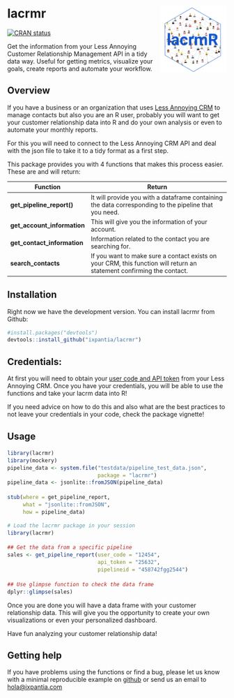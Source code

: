 
<!-- README.md is generated from README.Rmd. Please edit that file -->

# lacrmr <a href="url"><img src="man/figures/lacrmR.png" align="right" width="30%"></a>

<!-- badges: start -->

[![CRAN
status](https://www.r-pkg.org/badges/version/lacrmr)](https://cran.r-project.org/package=lacrmr)
<!-- badges: end -->

Get the information from your Less Annoying Customer Relationship
Management API in a tidy data way. Useful for getting metrics, visualize
your goals, create reports and automate your workflow.

## Overview

If you have a business or an organization that uses [Less Annoying
CRM](https://www.lessannoyingcrm.com/) to manage contacts but also you
are an R user, probably you will want to get your customer relationship
data into R and do your own analysis or even to automate your monthly
reports.

For this you will need to connect to the Less Annoying CRM API and deal
with the json file to take it to a tidy format as a first step.

This package provides you with 4 functions that makes this process
easier. These are and will return:

| Function                    | Return                                                                                                                |
|-----------------------------|-----------------------------------------------------------------------------------------------------------------------|
| **get_pipeline_report()**   | It will provide you with a dataframe containing the data corresponding to the pipeline that you need.                 |
| **get_account_information** | This will give you the information of your account.                                                                   |
| **get_contact_information** | Information related to the contact you are searching for.                                                             |
| **search_contacts**         | If you want to make sure a contact exists on your CRM, this function will return an statement confirming the contact. |

## Installation

Right now we have the development version. You can install lacrmr from
Github:

``` r
#install.packages("devtools")
devtools::install_github("ixpantia/lacrmr")
```

## Credentials:

At first you will need to obtain your [user code and API
token](https://www.lessannoyingcrm.com/help/how-to-get-your-user-code-and-api-key)
from your Less Annoying CRM. Once you have your credentials, you will be
able to use the functions and take your lacrm data into R!

If you need advice on how to do this and also what are the best
practices to not leave your credentials in your code, check the package
vignette!

## Usage

``` r
library(lacrmr)
library(mockery)
pipeline_data <- system.file("testdata/pipeline_test_data.json",
                             package = "lacrmr")
pipeline_data <- jsonlite::fromJSON(pipeline_data)

stub(where = get_pipeline_report,
     what = "jsonlite::fromJSON",
     how = pipeline_data)
```

``` r
# Load the lacrmr package in your session
library(lacrmr)

## Get the data from a specific pipeline
sales <- get_pipeline_report(user_code = "12454", 
                             api_token = "25632",
                             pipelineid = "458742fgg2544")

## Use glimpse function to check the data frame
dplyr::glimpse(sales)
```

Once you are done you will have a data frame with your customer
relationship data. This will give you the opportunity to create your own
visualizations or even your personalized dashboard.

Have fun analyzing your customer relationship data!

## Getting help

If you have problems using the functions or find a bug, please let us
know with a minimal reproducible example on
[github](https://github.com/ixpantia/lacrmr/issues) or send us an email
to <hola@ixpantia.com>
